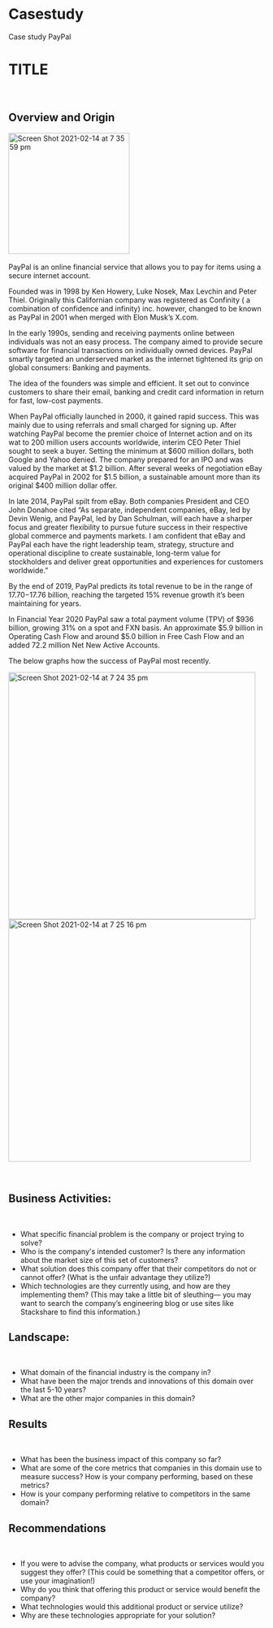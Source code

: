 # Casestudy
Case study PayPal 
# TITLE
​
## Overview and Origin
​<img width="238" alt="Screen Shot 2021-02-14 at 7 35 59 pm" src="https://user-images.githubusercontent.com/77876459/107872116-e56e7480-6efb-11eb-85dc-f48e554a317d.png">

PayPal is an online financial service that allows you to pay for items using a secure internet account.

Founded was in 1998  by Ken Howery, Luke Nosek, Max Levchin and Peter Thiel. Originally this Californian company was registered as Confinity ( a combination of confidence and infinity)
 inc. however, changed to be known as PayPal in 2001 when merged with Elon Musk’s X.com.

In the early 1990s, sending and receiving payments online between individuals was not an easy process. The company aimed to provide secure software for financial transactions on individually owned devices. PayPal smartly targeted an underserved market as the internet tightened its grip on global consumers: Banking and payments. 

The idea of the founders was simple and efficient. It set out to convince customers to share their email, banking and credit card information in return for fast, low-cost payments. 

When PayPal officially launched in 2000, it gained rapid success. This was mainly due to using referrals and small charged for signing up.  After watching PayPal become the premier choice of Internet  action and on its wat to 200 million users accounts worldwide, interim CEO Peter Thiel sought to seek a buyer. Setting the minimum at $600 million dollars, both Google and Yahoo denied. The company prepared for an IPO  and was valued by the market at $1.2 billion.  After several weeks of negotiation eBay acquired PayPal in 2002 for $1.5 billion, a sustainable amount more than its original $400 million dollar offer.  

In late 2014, PayPal spilt from eBay. Both companies President and CEO John Donahoe cited  “As separate, independent companies, eBay, led by Devin Wenig, and PayPal, led by Dan Schulman, will each have a sharper focus and greater flexibility to pursue future success in their respective global commerce and payments markets. I am confident that eBay and PayPal each have the right leadership team, strategy, structure and operational discipline to create sustainable, long-term value for stockholders and deliver great opportunities and experiences for customers worldwide.”

By the end of 2019, PayPal predicts its total revenue to be in the range of $17.70-$17.76 billion, reaching the targeted 15% revenue growth it’s been maintaining for years. 


In Financial Year 2020 PayPal saw a total payment volume (TPV) of $936 billion, growing 31% on a spot and FXN basis. An approximate $5.9 billion in Operating Cash Flow and around $5.0 billion in Free Cash Flow and an added 72.2 million Net New Active Accounts. 

The below graphs how the success of PayPal most recently.

<img width="486" alt="Screen Shot 2021-02-14 at 7 24 35 pm" src="https://user-images.githubusercontent.com/77876459/107872404-4ac36500-6efe-11eb-9f4b-ccdeaf1f6732.png">

<img width="477" alt="Screen Shot 2021-02-14 at 7 25 16 pm" src="https://user-images.githubusercontent.com/77876459/107872433-7e9e8a80-6efe-11eb-9c62-a6718066c1f8.png">




​
​
## Business Activities:
​
* What specific financial problem is the company or project trying to solve?
​
* Who is the company's intended customer?  Is there any information about the market size of this set of customers?
​
* What solution does this company offer that their competitors do not or cannot offer? (What is the unfair advantage they utilize?)
​
* Which technologies are they currently using, and how are they implementing them? (This may take a little bit of sleuthing–– you may want to search the company’s engineering blog or use sites like Stackshare to find this information.)
​
## Landscape:
​
* What domain of the financial industry is the company in?
​
* What have been the major trends and innovations of this domain over the last 5-10 years?
​
* What are the other major companies in this domain?
​
## Results
​
* What has been the business impact of this company so far?
​
* What are some of the core metrics that companies in this domain use to measure success? How is your company performing, based on these metrics?
​
* How is your company performing relative to competitors in the same domain?
​
## Recommendations
​
* If you were to advise the company, what products or services would you suggest they offer? (This could be something that a competitor offers, or use your imagination!)
​
* Why do you think that offering this product or service would benefit the company?
​
* What technologies would this additional product or service utilize?
​
* Why are these technologies appropriate for your solution?
